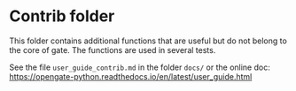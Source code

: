 
# Contrib folder

This folder contains additional functions that are useful but do not belong to the core of gate.
The functions are used in several tests.

See the file `user_guide_contrib.md` in the folder `docs/` or the online doc:
https://opengate-python.readthedocs.io/en/latest/user_guide.html
